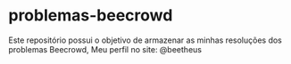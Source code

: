 # problemas-beecrowd
Este repositório possui o objetivo de armazenar as minhas resoluções dos problemas Beecrowd, Meu perfil no site: @beetheus
